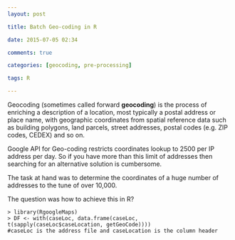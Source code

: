 ```yaml
---
layout: post

title: Batch Geo-coding in R

date: 2015-07-05 02:34

comments: true

categories: [geocoding, pre-processing]

tags: R

---
```


Geocoding (sometimes called forward <b>geocoding</b>) is the process of enriching a description of a location, most typically a postal address or place name, with geographic coordinates from spatial reference data such as building polygons, land parcels, street addresses, postal codes (e.g. ZIP codes, CEDEX) and so on.

Google API for Geo-coding restricts coordinates lookup to 2500 per IP address per day. So if you have more than this limit of addresses then searching for an alternative solution is cumbersome.

The task at hand was to determine the coordinates of a huge number of addresses to the tune of over 10,000. 

The question was how to achieve this in R?

	> library(RgoogleMaps)
	> DF <- with(caseLoc, data.frame(caseLoc, t(sapply(caseLoc$caseLocation, getGeoCode))))
 	#caseLoc is the address file and caseLocation is the column header